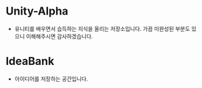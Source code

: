 # Unity-Alpha
 - 유니티를 배우면서 습득하는 지식을 올리는 저장소입니다.
가끔 미완성된 부분도 있으니 이해해주시면 감사하겠습니다.

# IdeaBank
 - 아이디어를 저장하는 공간입니다.
 
 

